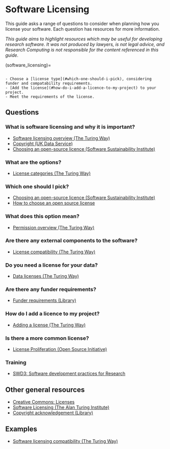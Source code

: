 # Software Licensing

This guide asks a range of questions to consider when planning how you license your software. Each question has resources for more information.

_This guide aims to highlight resources which may be useful for developing research software. It was not produced by lawyers, is not legal advice, and Research Computing is not responsible for the content referenced in this guide._

(software_licensing)=

```{admonition} Checklist

- Choose a [license type](#which-one-should-i-pick), considering funder and compatability requirements.
- [Add the license](#how-do-i-add-a-licence-to-my-project) to your project.
- Meet the requirements of the license.

```

## Questions

### What is software licensing and why it is important?

- [Software licensing overview (The Turing Way)](https://the-turing-way.netlify.app/reproducible-research/licensing.html)
- [Copyright (UK Data Service)](https://ukdataservice.ac.uk/learning-hub/research-data-management/rights-in-data/copyright/)
- [Choosing an open-source licence (Software Sustainability Institute)](https://www.software.ac.uk/resources/guides/choosing-open-source-licence)

### What are the options?

- [License categories (The Turing Way)](https://the-turing-way.netlify.app/reproducible-research/licensing/licensing-software.html#license-categories)

### Which one should I pick?

- [Choosing an open-source licence (Software Sustainability Institute)](https://www.software.ac.uk/resources/guides/choosing-open-source-licence)
- [How to choose an open source license](https://choosealicense.com/)

### What does this option mean?

- [Permission overview (The Turing Way)](https://the-turing-way.netlify.app/reproducible-research/licensing/licensing-software.html#permission-overview)

### Are there any external components to the software?

- [License compatibility (The Turing Way)](https://the-turing-way.netlify.app/reproducible-research/licensing/licensing-compatibility.html)

### Do you need a license for your data?

- [Data licenses (The Turing Way)](https://the-turing-way.netlify.app/reproducible-research/licensing/licensing-data.html)

### Are there any funder requirements?

- [Funder requirements (Library)](https://library.leeds.ac.uk/info/14062/research_data_management/69/funder_requirements)

### How do I add a licence to my project?

- [Adding a license (The Turing Way)](https://the-turing-way.netlify.app/project-design/project-repo.html#start-by-adding-a-license)

### Is there a more common license?

- [License Proliferation (Open Source Initiative)](https://opensource.org/proliferation-report)

### Training

- [SWD3: Software development practices for Research](https://arc.leeds.ac.uk/training/courses/swd3/)

## Other general resources

- [Creative Commons: Licenses](https://creativecommons.org/licenses/)
- [Software Licensing (The Alan Turing Institute)](https://alan-turing-institute.github.io/rse-course/html/module06_software_projects/06_07_software_licensing.html)
- [Copyright acknowledgement (Library)](https://library.leeds.ac.uk/info/1606/library_regulations/133/library_regulations/2)

## Examples

- [Software licensing compatibility (The Turing Way)](https://the-turing-way.netlify.app/reproducible-research/licensing/licensing-compatibility.html#examples)
